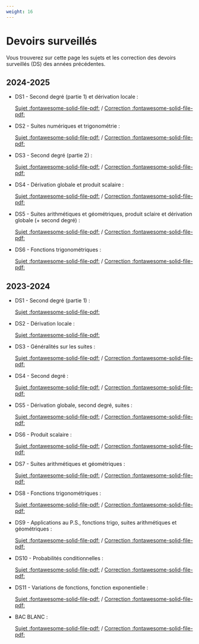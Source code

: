 ```yaml
---
weight: 16
---
```


# Devoirs surveillés

Vous trouverez sur cette page les sujets et les correction des devoirs surveillés (DS) des années précédentes.

## 2024-2025

* DS1 - Second degré (partie 1) et dérivation locale : 
    
    [Sujet :fontawesome-solid-file-pdf:](../files/ds_maths_1e/24_25/ds1.pdf) / [Correction :fontawesome-solid-file-pdf:](../files/ds_maths_1e/24_25/ds1-correction.pdf)

* DS2 - Suites numériques et trigonométrie : 

    [Sujet :fontawesome-solid-file-pdf:](../files/ds_maths_1e/24_25/ds2.pdf) / [Correction :fontawesome-solid-file-pdf:](../files/ds_maths_1e/24_25/ds2-correction.pdf)

* DS3 - Second degré (partie 2) : 

    [Sujet :fontawesome-solid-file-pdf:](../files/ds_maths_1e/24_25/ds3.pdf) / [Correction :fontawesome-solid-file-pdf:](../files/ds_maths_1e/24_25/ds3-correction.pdf)


* DS4 - Dérivation globale et produit scalaire : 
    
    [Sujet :fontawesome-solid-file-pdf:](../files/ds_maths_1e/24_25/ds4.pdf) / [Correction :fontawesome-solid-file-pdf:](../files/ds_maths_1e/24_25/ds4-correction.pdf)

* DS5 - Suites arithmétiques et géométriques, produit sclaire et dérivation globale (+ second degré) : 

    [Sujet :fontawesome-solid-file-pdf:](../files/ds_maths_1e/24_25/ds5.pdf) / [Correction :fontawesome-solid-file-pdf:](../files/ds_maths_1e/24_25/ds5-correction.pdf)

* DS6 - Fonctions trigonométriques :

    [Sujet :fontawesome-solid-file-pdf:](../files/ds_maths_1e/24_25/ds6.pdf) / [Correction :fontawesome-solid-file-pdf:](../files/ds_maths_1e/24_25/ds6-correction.pdf)


## 2023-2024

* DS1 - Second degré (partie 1) : 

    [Sujet :fontawesome-solid-file-pdf:](../files/ds_maths_1e/23_24/ds1.pdf) 

* DS2 - Dérivation locale :  
    
    [Sujet :fontawesome-solid-file-pdf:](../files/ds_maths_1e/23_24/ds2.pdf) 

* DS3 - Généralités sur les suites : 

    [Sujet :fontawesome-solid-file-pdf:](../files/ds_maths_1e/23_24/ds3.pdf) / [Correction :fontawesome-solid-file-pdf:](../files/ds_maths_1e/23_24/ds3-correction.pdf)

* DS4 - Second degré :  
    
    [Sujet :fontawesome-solid-file-pdf:](../files/ds_maths_1e/23_24/ds4.pdf) / [Correction :fontawesome-solid-file-pdf:](../files/ds_maths_1e/23_24/ds4-correction.pdf)

* DS5 - Dérivation globale, second degré, suites : 

    [Sujet :fontawesome-solid-file-pdf:](../files/ds_maths_1e/23_24/ds5.pdf) / [Correction :fontawesome-solid-file-pdf:](../files/ds_maths_1e/23_24/ds5-correction.pdf)

* DS6 - Produit scalaire :  

    [Sujet :fontawesome-solid-file-pdf:](../files/ds_maths_1e/23_24/ds6.pdf) / [Correction :fontawesome-solid-file-pdf:](../files/ds_maths_1e/23_24/ds6-correction.pdf)

* DS7 - Suites arithmétiques et géométriques : 

    [Sujet :fontawesome-solid-file-pdf:](../files/ds_maths_1e/23_24/ds7.pdf)  / [Correction :fontawesome-solid-file-pdf:](../files/ds_maths_1e/23_24/ds7-correction.pdf)

* DS8 - Fonctions trigonométriques :  
    
    [Sujet :fontawesome-solid-file-pdf:](../files/ds_maths_1e/23_24/ds8.pdf) / [Correction :fontawesome-solid-file-pdf:](../files/ds_maths_1e/23_24/ds8-correction.pdf)

* DS9 - Applications au P.S., fonctions trigo, suites arithmétiques et géométriques :  

    [Sujet :fontawesome-solid-file-pdf:](../files/ds_maths_1e/23_24/ds9.pdf) / [Correction :fontawesome-solid-file-pdf:](../files/ds_maths_1e/23_24/ds9-correction.pdf)

* DS10 - Probabilités conditionnelles :  

    [Sujet :fontawesome-solid-file-pdf:](../files/ds_maths_1e/23_24/ds10.pdf) / [Correction :fontawesome-solid-file-pdf:](../files/ds_maths_1e/23_24/ds10-correction.pdf) 

* DS11 - Variations de fonctions, fonction exponentielle :  

    [Sujet :fontawesome-solid-file-pdf:](../files/ds_maths_1e/23_24/ds11.pdf) / [Correction :fontawesome-solid-file-pdf:](../files/ds_maths_1e/23_24/ds11-correction.pdf) 

* BAC BLANC :  

    [Sujet :fontawesome-solid-file-pdf:](../files/ds_maths_1e/23_24/bac_blanc.pdf) / [Correction :fontawesome-solid-file-pdf:](../files/ds_maths_1e/23_24/bac_blanc_correction.pdf)